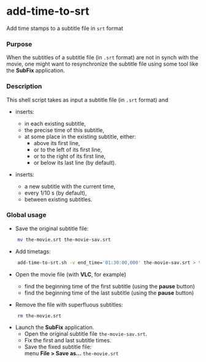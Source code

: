 # add-time-to-srt

Add time stamps to a subtitle file in `srt` format

### Purpose

When the subtitles of a subtitle file (in `.srt` format) are not in synch with the movie,
one might want to resynchronize the subtitle file using some tool like the **SubFix** application.

### Description

This shell script takes as input a subtitle file (in `.srt` format) and

* inserts:
   - in each existing subtitle,
   - the precise time of this subtitle,
   - at some place in the existing subtitle, either:
     - above its first line,
     - or to the left of its first line,
     - or to the right of its first line,
     - or below its last line (by default).

* inserts:
   - a new subtitle with the current time,
   - every 1/10 s (by default),
   - between existing subtitles.


### Global usage

* Save the original subtitle file:

~~~sh
    mv the-movie.srt the-movie-sav.srt
~~~

* Add timetags:

~~~sh
    add-time-to-srt.sh -v end_time='01:30:00,000' the-movie-sav.srt > the-movie.srt
~~~

* Open the movie file (with **VLC**, for example)

   - find the beginning time of the first subtitle (using the **pause** button)  
   - find the beginning time of the last subtitle (using the **pause** button)

* Remove the file with superfluous subtitles:

~~~sh
    rm the-movie.srt
~~~

* Launch the **SubFix** application.
   - Open the original subtitle file `the-movie-sav.srt`.
   - Fix the first and last subtitle times.
   - Save the fixed subtitle file:  
     menu **File > Save as...** `the-movie.srt`
